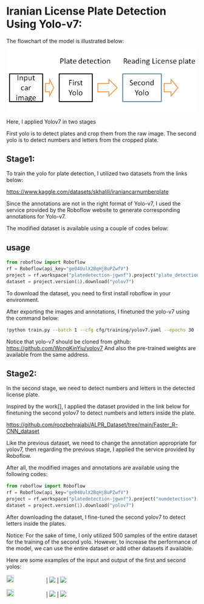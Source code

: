 

# Iranian License Plate Detection Using Yolo-v7:



The flowchart of the model is illustrated below:

![My Image](flowchart.PNG)

Here, I applied Yolov7 in two stages

First yolo is to detect plates and crop them from the raw image.
The second yolo is to detect numbers and letters from the cropped plate.

## Stage1:

To train the yolo for plate detection, I utilized two datasets from the links below:

https://www.kaggle.com/datasets/skhalili/iraniancarnumberplate

Since the annotations are not in the right format of Yolo-v7, I used the service provided by the Roboflow website to generate corresponding annotations for Yolo-v7.

The modified dataset is available using a couple of codes below:

## usage
```python
from roboflow import Roboflow  
rf = Roboflow(api_key="ge04UulX2BqHjBuPZwfV")   
project = rf.workspace("platedetection-jgwnf").project("plate_detection-6e2ul")   
dataset = project.version(1).download("yolov7") 
```


To download the dataset, you need to first install roboflow in your environment.

After exporting the images and annotations, I finetuned the yolo-v7 using the command below:

```bash
!python train.py --batch 1 --cfg cfg/training/yolov7.yaml --epochs 30 --data you-data-path/data.yaml --weights 'yolov7.pt' --device 0 

```

Notice that yolo-v7 should be cloned from github:
https://github.com/WongKinYiu/yolov7
And also the pre-trained weights are available from the same address.

## Stage2:


In the second stage, we need to detect numbers and letters in the detected license plate.

Inspired by the work[], I applied the dataset provided in the link below for finetuning the second yolov7 to detect numbers and letters inside the plate.

https://github.com/roozbehrajabi/ALPR_Dataset/tree/main/Faster_R-CNN_dataset

Like the previous dataset, we need to change the annotation appropriate for yolov7, then regarding the previous stage, I applied the service provided by Roboflow.

After all, the modified images and annotations are available using the following codes:

```python
from roboflow import Roboflow 
rf = Roboflow(api_key="ge04UulX2BqHjBuPZwfV") 
project = rf.workspace("platedetection-jgwnf").project("numdetection")   
dataset = project.version(1).download("yolov7")  
```

After downloading the dataset, I fine-tuned the second yolov7 to detect letters inside the plates.

Notice: For the sake of time, I only utilized 500 samples of the entire dataset for the training of the second yolo. However, to increase the performance of the model, we can use the entire dataset or add other datasets if available.

Here are some examples of the input and output of the first and second yolos:



<img src="https://github.com/MoAKgit/Iranian-License-Plate-Detection/blob/master/imges/car1.jpg" width=20% height=20%> | <img src="https://github.com/MoAKgit/Iranian-License-Plate-Detection/blob/master/imges/car1_plate.jpg"> | <img src="https://github.com/MoAKgit/Iranian-License-Plate-Detection/blob/master/imges/plate_1.jpg"> 


<img src="https://github.com/MoAKgit/Iranian-License-Plate-Detection/blob/master/imges/car2.jpg" width=20% height=20%> | <img src="https://github.com/MoAKgit/Iranian-License-Plate-Detection/blob/master/imges/cra2_plate.jpg"> | <img src="https://github.com/MoAKgit/Iranian-License-Plate-Detection/blob/master/imges/plate_4.jpg"> 


